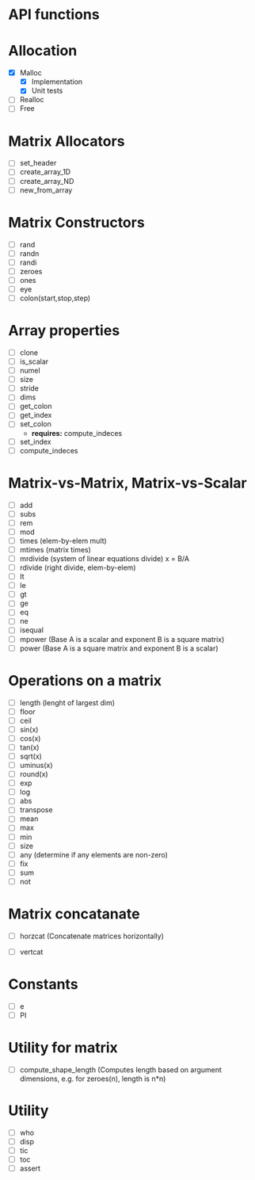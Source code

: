 # API functions

# Allocation
- [x] Malloc
    - [x] Implementation
    - [x] Unit tests
- [ ] Realloc
- [ ] Free

# Matrix Allocators
- [ ] set_header
- [ ] create_array_1D
- [ ] create_array_ND
- [ ] new_from_array
# Matrix Constructors
- [ ] rand
- [ ] randn
- [ ] randi
- [ ] zeroes
- [ ] ones
- [ ] eye
- [ ] colon(start,stop,step) 
# Array properties
- [ ] clone
- [ ] is_scalar
- [ ] numel
- [ ] size
- [ ] stride
- [ ] dims
- [ ] get_colon
- [ ] get_index
- [ ] set_colon
    - **requires:** compute_indeces
- [ ] set_index
- [ ] compute_indeces

# Matrix-vs-Matrix, Matrix-vs-Scalar
- [ ] add
- [ ] subs
- [ ] rem
- [ ] mod
- [ ] times (elem-by-elem mult)
- [ ] mtimes (matrix times)
- [ ] mrdivide (system of linear equations divide) x = B/A
- [ ] rdivide (right divide, elem-by-elem)
- [ ] lt
- [ ] le
- [ ] gt
- [ ] ge
- [ ] eq
- [ ] ne
- [ ] isequal
- [ ] mpower (Base A is a scalar and exponent B is a square matrix)
- [ ] power (Base A is a square matrix and exponent B is a scalar)
# Operations on a matrix
- [ ] length (lenght of largest dim)
- [ ] floor
- [ ] ceil
- [ ] sin(x)
- [ ] cos(x)
- [ ] tan(x)
- [ ] sqrt(x)
- [ ] uminus(x)
- [ ] round(x)
- [ ] exp
- [ ] log
- [ ] abs
- [ ] transpose
- [ ] mean
- [ ] max
- [ ] min
- [ ] size
- [ ] any (determine if any elements are non-zero)
- [ ] fix
- [ ] sum
- [ ] not
# Matrix concatanate 
- [ ] horzcat (Concatenate matrices horizontally)
- [ ] vertcat



# Constants
- [ ] e
- [ ] PI
# Utility for matrix
- [ ] compute_shape_length (Computes length based on argument dimensions, e.g. for zeroes(n), length is n*n)
# Utility
- [ ] who
- [ ] disp
- [ ] tic
- [ ] toc
- [ ] assert
